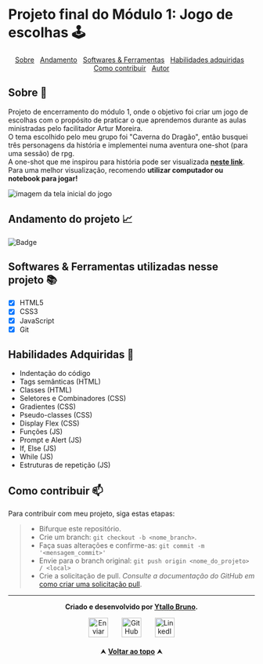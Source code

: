 # Projeto final do Módulo 1: Jogo de escolhas 🕹️

<div id="inicio" align=center>
  <a href="#sobre">Sobre</a>&nbsp;&nbsp;
  <a href="#andamento">Andamento</a>&nbsp;&nbsp;
  <a href="#linguagens">Softwares & Ferramentas</a>&nbsp;&nbsp;
  <a href="#habilidades">Habilidades adquiridas</a>&nbsp;&nbsp;
  <a href="#contribuir">Como contribuir</a>&nbsp;&nbsp;
  <a href="#autor">Autor</a> 
</div>

<h2 id="sobre">Sobre 🔎</h2>
  <p>Projeto de encerramento do módulo 1, onde o objetivo foi criar um jogo de escolhas com o propósito de praticar o que aprendemos durante as aulas ministradas pelo facilitador Artur Moreira.<br>
  O tema escolhido pelo meu grupo foi "Caverna do Dragão", então busquei três personagens da história e implementei numa aventura one-shot (para uma sessão) de rpg.<br>
  A one-shot que me inspirou para história pode ser visualizada <a href="https://aventureirosdosreinos.com/a-estrada-para-portao-de-baldur/"><strong>neste link</strong></a>.<br>
  Para uma melhor visualização, recomendo <strong>utilizar computador ou notebook para jogar!</strong></p>

<img src="./CavernaDoDragão.png" alt="imagem da tela inicial do jogo">

<h2 id="andamento">Andamento do projeto 📈</h2>

  ![Badge](https://img.shields.io/website?down_message=offline&label=status&style=for-the-badge&up_color=g&up_message=concluido&url=https%3A%2F%2Fytallobruno.github.io%2Fprojetofinalmodulo1resilia%2F)

<h2 id="linguagens">Softwares & Ferramentas utilizadas nesse projeto 📚</h2>

  - [x] HTML5
  - [x] CSS3
  - [x] JavaScript
  - [x] Git

<h2 id="habilidades">Habilidades Adquiridas 📝</h2>

  - Indentação do código
  - Tags semânticas (HTML)
  - Classes (HTML)
  - Seletores e Combinadores (CSS)
  - Gradientes (CSS)
  - Pseudo-classes (CSS)
  - Display Flex (CSS)
  - Funções (JS)
  - Prompt e Alert (JS)
  - If, Else (JS)
  - While (JS)
  - Estruturas de repetição (JS)

<h2 id="contribuir">Como contribuir 📫</h2>

Para contribuir com meu projeto, siga estas etapas:
  >- Bifurque este repositório.
  >- Crie um branch: `git checkout -b <nome_branch>`.
  >- Faça suas alterações e confirme-as: `git commit -m '<mensagem_commit>'`
  >- Envie para o branch original: `git push origin <nome_do_projeto> / <local>`
  >- Crie a solicitação de pull.
*Consulte a documentação do GitHub em* [como criar uma solicitação pull](https://help.github.com/en/github/collaborating-with-issues-and-pull-requests/creating-a-pull-request).

<hr>

<div id="autor" align="center">
  
  **Criado e desenvolvido por [Ytallo Bruno](https://www.linkedin.com/in/ytallobruno/).**
  
 <div align="center"> 
  <a href="mailto:ytallodev@gmail.com"><img src="https://cdn-icons-png.flaticon.com/512/552/552486.png" height="40em" title="Enviar E-mail"></a>
   &nbsp;&nbsp;&nbsp;&nbsp;&nbsp;
  <a href="https://github.com/ytallobruno" target="_blank"><img src="https://cdn-icons-png.flaticon.com/512/733/733553.png" height="40em" title="GitHub de Ytallo"></a>
   &nbsp;&nbsp;&nbsp;&nbsp;&nbsp;
  <a href="https://www.linkedin.com/in/ytallobruno/" target="_blank"><img src="https://cdn-icons-png.flaticon.com/512/145/145807.png" height="40em" title="LinkedIn de Ytallo"></a>
  </div>
</div>

<br>

<div align="center">
  &#11165;&nbsp;<a href="#inicio"><strong>Voltar ao topo</strong></a>&nbsp;&#11165;
</div>
